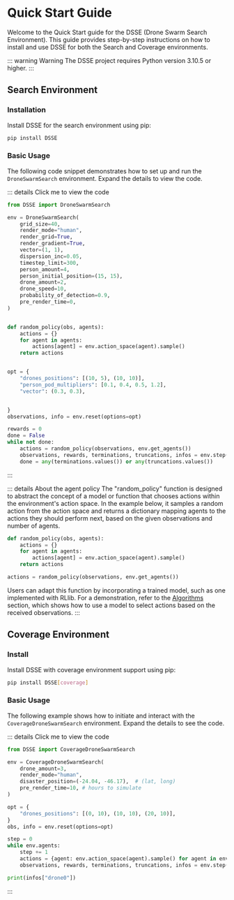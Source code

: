 # Quick Start Guide
Welcome to the Quick Start guide for the DSSE (Drone Swarm Search Environment). This guide provides step-by-step instructions on how to install and use DSSE for both the Search and Coverage environments.

::: warning Warning
The DSSE project requires Python version 3.10.5 or higher.
:::

## Search Environment

### Installation
Install DSSE for the search environment using pip:

```bash
pip install DSSE
```

### Basic Usage
The following code snippet demonstrates how to set up and run the `DroneSwarmSearch` environment. Expand the details to view the code.

::: details Click me to view the code <a href="https://github.com/pfeinsper/drone-swarm-search/blob/main/basic_env.py" target="blank" style="float:right"><Badge type="tip" text="basic_env.py &boxbox;" /></a>
```python
from DSSE import DroneSwarmSearch

env = DroneSwarmSearch(
    grid_size=40,
    render_mode="human",
    render_grid=True,
    render_gradient=True,
    vector=(1, 1),
    dispersion_inc=0.05,
    timestep_limit=300,
    person_amount=4,
    person_initial_position=(15, 15),
    drone_amount=2,
    drone_speed=10,
    probability_of_detection=0.9,
    pre_render_time=0,
)


def random_policy(obs, agents):
    actions = {}
    for agent in agents:
        actions[agent] = env.action_space(agent).sample()
    return actions


opt = {
    "drones_positions": [(10, 5), (10, 10)],
    "person_pod_multipliers": [0.1, 0.4, 0.5, 1.2],
    "vector": (0.3, 0.3),


}
observations, info = env.reset(options=opt)

rewards = 0
done = False
while not done:
    actions = random_policy(observations, env.get_agents())
    observations, rewards, terminations, truncations, infos = env.step(actions)
    done = any(terminations.values()) or any(truncations.values())
```
:::

::: details About the agent policy
The "random_policy" function is designed to abstract the concept of a model or function that chooses actions within the environment's action space. In the example below, it samples a random action from the action space and returns a dictionary mapping agents to the actions they should perform next, based on the given observations and number of agents.

```python
def random_policy(obs, agents):
    actions = {}
    for agent in agents:
        actions[agent] = env.action_space(agent).sample()
    return actions

actions = random_policy(observations, env.get_agents())
```
Users can adapt this function by incorporating a trained model, such as one implemented with RLlib. For a demonstration, refer to the [Algorithms](../Documentation/docsAlgorithms) section, which shows how to use a model to select actions based on the received observations.
:::

## Coverage Environment

### Install
Install DSSE with coverage environment support using pip:

```bash
pip install DSSE[coverage]
```

### Basic Usage
The following example shows how to initiate and interact with the `CoverageDroneSwarmSearch` environment. Expand the details to see the code.

::: details Click me to view the code <a href="https://github.com/pfeinsper/drone-swarm-search/blob/main/basic_coverage.py" target="blank" style="float:right"><Badge type="tip" text="basic_coverage.py &boxbox;" /></a>
```python
from DSSE import CoverageDroneSwarmSearch

env = CoverageDroneSwarmSearch(
    drone_amount=3,
    render_mode="human",
    disaster_position=(-24.04, -46.17),  # (lat, long)
    pre_render_time=10, # hours to simulate
)

opt = {
    "drones_positions": [(0, 10), (10, 10), (20, 10)],
}
obs, info = env.reset(options=opt)

step = 0
while env.agents:
    step += 1
    actions = {agent: env.action_space(agent).sample() for agent in env.agents}
    observations, rewards, terminations, truncations, infos = env.step(actions)

print(infos["drone0"])
```
:::
